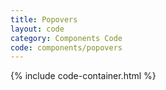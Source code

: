 ```yaml
---
title: Popovers
layout: code
category: Components Code
code: components/popovers
---
```


{% include code-container.html %}
